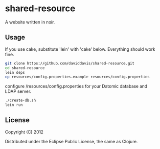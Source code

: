 # shared-resource

A website written in noir. 

## Usage

If you use cake, substitute 'lein' with 'cake' below. Everything should work fine.

```bash
git clone https://github.com/daviddavis/shared-resource.git
cd shared-resource
lein deps
cp resources/config.properties.example resources/config.properties
```
configure /resources/config.properties for your Datomic database and LDAP server.
```bash
./create-db.sh
lein run
```

## License

Copyright (C) 2012

Distributed under the Eclipse Public License, the same as Clojure.

